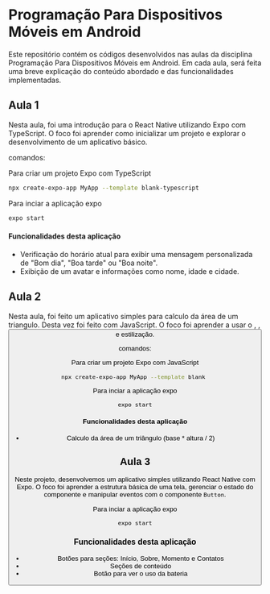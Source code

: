 
# Programação Para Dispositivos Móveis em Android

Este repositório contém os códigos desenvolvidos nas aulas da disciplina Programação Para Dispositivos Móveis em Android. Em cada aula, será feita uma breve explicação do conteúdo abordado e das funcionalidades implementadas.

## Aula 1
Nesta aula, foi uma introdução para o React Native utilizando Expo com TypeScript. O foco foi aprender como inicializar um projeto e explorar o desenvolvimento de um aplicativo básico.

comandos: 

Para criar um projeto Expo com TypeScript
```bash 
npx create-expo-app MyApp --template blank-typescript 
```

Para inciar a aplicação expo
```bash 
expo start
```
#### Funcionalidades desta aplicação 
- Verificação do horário atual para exibir uma mensagem personalizada de "Bom dia", "Boa tarde" ou "Boa noite".
- Exibição de um avatar e informações como nome, idade e cidade.


## Aula 2
Nesta aula, foi feito um aplicativo simples para calculo da área de um triangulo.
Desta vez foi feito com JavaScript. O foco foi aprender a usar o <Text>, <TextInput>, <Button> e estilização.

comandos: 

Para criar um projeto Expo com JavaScript
```bash 
npx create-expo-app MyApp --template blank 
```

Para inciar a aplicação expo
```bash 
expo start
```

#### Funcionalidades desta aplicação
- Calculo da área de um triângulo (base * altura / 2)


## Aula 3
Neste projeto, desenvolvemos um aplicativo simples utilizando React Native com Expo. O foco foi aprender a estrutura básica de uma tela, gerenciar o estado do componente e manipular eventos com o componente `Button`.



Para inciar a aplicação expo
```bash 
expo start
```

### Funcionalidades desta aplicação
- Botões para seções: Início, Sobre, Momento e Contatos
- Seções de conteúdo
- Botão para ver o uso da bateria
